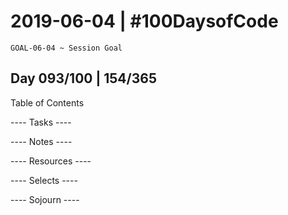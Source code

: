 # 2019-06-04 | #100DaysofCode

    GOAL-06-04 ~ Session Goal

## Day 093/100 | 154/365

Table of Contents

---- Tasks ----


---- Notes ----


---- Resources ----


---- Selects ----


---- Sojourn ----

